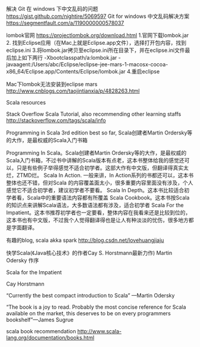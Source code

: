 解决 Git 在 windows 下中文乱码的问题
https://gist.github.com/nightire/5069597
Git for windows 中文乱码解决方案
https://segmentfault.com/a/1190000000578037


lombok官网 https://projectlombok.org/download.html
1.官网下载lombok.jar
2. 找到Eclipse应用（在Mac上就是Eclipse.app文件），选择打开包内容，找到eclipse.ini
3.将lombok.jar拷贝至eclipse.ini所在目录下，并在eclipse.ini文件最后加上如下两行
-Xbootclasspath/a:lombok.jar
-javaagent:/Users/abc/Eclipse/eclipse-jee-mars-1-macosx-cocoa-         
     x86_64/Eclipse.app/Contents/Eclipse/lombok.jar
4.重启eclipse

Mac下lombok无法安装到eclipse mars
http://www.cnblogs.com/taojintianxia/p/4828263.html

Scala resources

Stack Overflow Scala Tutorial, also recommending other learning staffs
http://stackoverflow.com/tags/scala/info

Programming in Scala 3rd edition        best so far, Scala创建者Martin Ordersky等的大作，是最权威的Scala入门书箱

Programming In Scala。Scala创建者Martin Ordersky等的大作，是最权威的Scala入门书箱，不过书中讲解的Scala版本有点老，这本书整体给我的感觉还可以，只是有些例子举得感觉不适合初学者。这部大作有中文版，但翻译得真实太烂，ZTMD烂。
Scala In Action. 一般来讲，In Action系列的书都还可以，这本书整体也还不错，但对Scala 的内容覆盖面太小，很多重要内容里面没有涉及，个人感觉它不适合初学者，建议初学者不要看。
Scala In Depth。这本书比较适合初学者看，Scala中的重要语法内容都有所覆盖
Scala Cookbook。这本书按Scala的知识点来讲解Scala语法，大多数语法都有涉及，适合初学者
Scala For the Impatient。这本书推荐初学者也一定要看，整体内容在我看来还是比较到位的，这本书也有中文版，不过我个人觉得翻译得也是让人有种淡淡的忧伤，很多地方都是字面翻译。


有趣的blog, scala akka spark
http://blog.csdn.net/lovehuangjiaju


快学Scala(《Java核心技术》的作者Cay S. Horstmann最新力作)      Martin Odersky 作序

Scala for the Impatient

Cay Horstmann

“Currently the best compact introduction to Scala” —Martin Odersky

“The book is a joy to read. Probably the most concise reference for Scala available on the market, this deserves to be on every programmers bookshelf”—James Sugrue

scala book recommendation
http://www.scala-lang.org/documentation/books.html